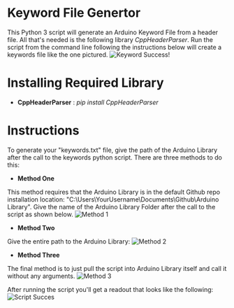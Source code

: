 Keyword File Genertor
=====================
This Python 3 script will generate an Arduino Keyword File from a header
file. All that's needed is the following library _CppHeaderParser_. Run the
script from the command line following the instructions below will create a
keywords file like the one pictured. 
![Keyword Success!](https://github.com/sparkfun/Keyword_File_Generator/blob/master/Readme%20Images/Keywords%20created!.JPG)

Installing Required Library 
====================
* **CppHeaderParser** :  _pip install CppHeaderParser_

Instructions
====================

To generate your "keywords.txt" file, give the path of 
the Arduino Library after the call to the keywords python script.
There are three methods to do this: 

* **Method One**

This method requires that the Arduino Library is in the default Github 
repo installation location: "C:\Users\YourUsername\Documents\Github\Arduino
Library". Give the name of the Arduino Library Folder after the call to the
script as shown below. 
![Method 1](https://github.com/sparkfun/Keyword_File_Generator/blob/master/Readme%20Images/method%201%20Run%20Script.JPG)

* **Method Two** 

Give the entire path to the Arduino Library:
![Method 2](https://github.com/sparkfun/Keyword_File_Generator/blob/master/Readme%20Images/method%202%20Run%20Script.JPG)

* **Method Three**

The final method is to just pull the script into Arduino Library itself and
call it without any arguments. 
![Method 3](https://github.com/sparkfun/Keyword_File_Generator/blob/master/Readme%20Images/Method3%20Run%20Script.JPG)

After running the script you'll get a readout that looks like the following:
![Script Succes](https://github.com/sparkfun/Keyword_File_Generator/blob/master/Readme%20Images/Success_readout_in_shell.JPG)
